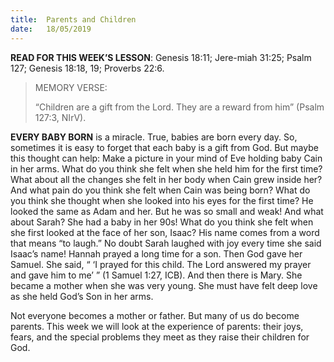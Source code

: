 ```yaml
---
title:  Parents and Children
date:   18/05/2019
---
```




**READ FOR THIS WEEK’S LESSON**: Genesis 18:11; Jere-miah 31:25; Psalm 127; Genesis 18:18, 19; Proverbs 22:6. 

><p>MEMORY VERSE:</p>
>“Children are a gift from the Lord. They are a reward from him” (Psalm 127:3, NIrV).

**EVERY BABY BORN** is a miracle. True, babies are born every day. So, sometimes it is easy to forget that each baby is a gift from God. But maybe this thought can help: Make a picture in your mind of Eve holding baby Cain in her arms. What do you think she felt when she held him for the first time? What about all the changes she felt in her body when Cain grew inside her? And what pain do you think she felt when Cain was being born? What do you think she thought when she looked into his eyes for the first time? He looked the same as Adam and her. But he was so small and weak! And what about Sarah? She had a baby in her 90s! What do you think she felt when she first looked at the face of her son, Isaac? His name comes from a word that means “to laugh.” No doubt Sarah laughed with joy every time she said Isaac’s name! Hannah prayed a long time for a son. Then God gave her Samuel. She said, “ ‘I prayed for this child. The Lord answered my prayer and gave him to me’ ” (1 Samuel 1:27, ICB). And then there is Mary. She became a mother when she was very young. She must have felt deep love as she held God’s Son in her arms.

Not everyone becomes a mother or father. But many of us do become parents. This week we will look at the experience of parents: their joys, fears, and the special problems they meet as they raise their children for God.